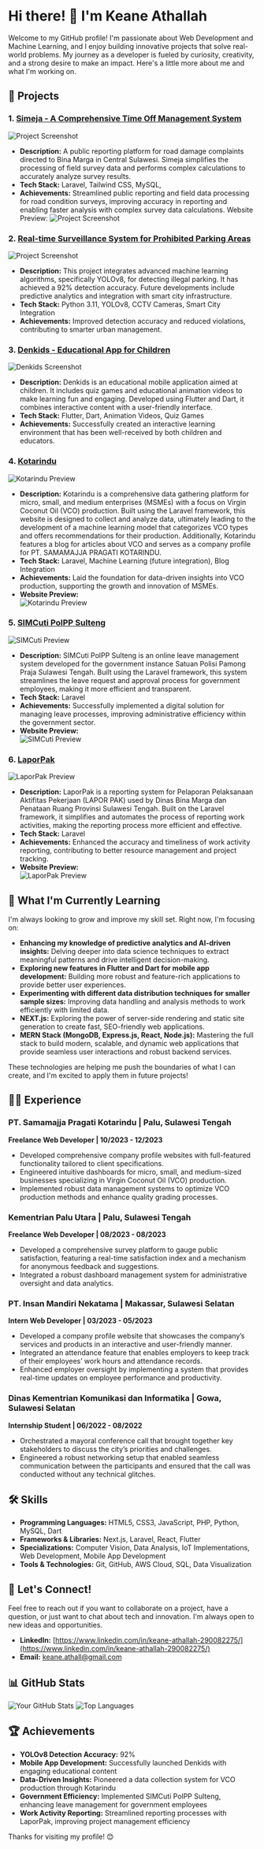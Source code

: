 # Hi there! 👋 I'm Keane Athallah

Welcome to my GitHub profile! I'm passionate about Web Development and Machine Learning, and I enjoy building innovative projects that solve real-world problems. My journey as a developer is fueled by curiosity, creativity, and a strong desire to make an impact. Here's a little more about me and what I'm working on.

## 🚀 Projects


### 1. [Simeja - A Comprehensive Time Off Management System](https://github.com/yourusername/your-repo)

![Project Screenshot](ss10.png) <!-- Replace with the correct path to your image -->

- **Description:**  A public reporting platform for road damage complaints directed to Bina Marga in Central Sulawesi. Simeja simplifies the processing of field survey data and performs complex calculations to accurately analyze survey results.
- **Tech Stack:** Laravel, Tailwind CSS, MySQL,
- **Achievements:** Streamlined public reporting and field data processing for road condition surveys, improving accuracy in reporting and enabling faster analysis with complex survey data calculations.
Website Preview:
![Project Screenshot](ss9.png) <!-- Replace with the correct path to your image -->
### 2. [Real-time Surveillance System for Prohibited Parking Areas](https://github.com/yourusername/your-repo)

![Project Screenshot](ss1.png) <!-- Replace with the correct path to your image -->

- **Description:** This project integrates advanced machine learning algorithms, specifically YOLOv8, for detecting illegal parking. It has achieved a 92% detection accuracy. Future developments include predictive analytics and integration with smart city infrastructure.
- **Tech Stack:** Python 3.11, YOLOv8, CCTV Cameras, Smart City Integration
- **Achievements:** Improved detection accuracy and reduced violations, contributing to smarter urban management.

### 3. [Denkids - Educational App for Children](https://github.com/yourusername/denkids)

![Denkids Screenshot](ss2.png) <!-- Replace with the correct path to your image -->

- **Description:** Denkids is an educational mobile application aimed at children. It includes quiz games and educational animation videos to make learning fun and engaging. Developed using Flutter and Dart, it combines interactive content with a user-friendly interface.
- **Tech Stack:** Flutter, Dart, Animation Videos, Quiz Games
- **Achievements:** Successfully created an interactive learning environment that has been well-received by both children and educators.

### 4. [Kotarindu](https://kotarindu.co.id/)

![Kotarindu Preview](ss3.png) <!-- Replace with the correct path to your image -->

- **Description:** Kotarindu is a comprehensive data gathering platform for micro, small, and medium enterprises (MSMEs) with a focus on Virgin Coconut Oil (VCO) production. Built using the Laravel framework, this website is designed to collect and analyze data, ultimately leading to the development of a machine learning model that categorizes VCO types and offers recommendations for their production. Additionally, Kotarindu features a blog for articles about VCO and serves as a company profile for PT. SAMAMAJJA PRAGATI KOTARINDU.
- **Tech Stack:** Laravel, Machine Learning (future integration), Blog Integration
- **Achievements:** Laid the foundation for data-driven insights into VCO production, supporting the growth and innovation of MSMEs.
- **Website Preview:**  
  ![Kotarindu Preview](ss4.png) <!-- Replace with the correct path to your image -->

### 5. [SIMCuti PolPP Sulteng](https://simcutipolppsulteng.my.id/login)

![SIMCuti Preview](ss5.png) <!-- Replace with the correct path to your image -->

- **Description:** SIMCuti PolPP Sulteng is an online leave management system developed for the government instance Satuan Polisi Pamong Praja Sulawesi Tengah. Built using the Laravel framework, this system streamlines the leave request and approval process for government employees, making it more efficient and transparent.
- **Tech Stack:** Laravel
- **Achievements:** Successfully implemented a digital solution for managing leave processes, improving administrative efficiency within the government sector.
- **Website Preview:**  
  ![SIMCuti Preview](ss6.png) <!-- Replace with the correct path to your image -->

### 6. [LaporPak](https://laporpak.bmprsulteng.com/)

![LaporPak Preview](ss7.png) <!-- Replace with the correct path to your image -->

- **Description:** LaporPak is a reporting system for Pelaporan Pelaksanaan Aktifitas Pekerjaan (LAPOR PAK) used by Dinas Bina Marga dan Penataan Ruang Provinsi Sulawesi Tengah. Built on the Laravel framework, it simplifies and automates the process of reporting work activities, making the reporting process more efficient and effective.
- **Tech Stack:** Laravel
- **Achievements:** Enhanced the accuracy and timeliness of work activity reporting, contributing to better resource management and project tracking.
- **Website Preview:**  
  ![LaporPak Preview](ss8.png) <!-- Replace with the correct path to your image -->

## 🌱 What I'm Currently Learning

I'm always looking to grow and improve my skill set. Right now, I'm focusing on:

- **Enhancing my knowledge of predictive analytics and AI-driven insights:** Delving deeper into data science techniques to extract meaningful patterns and drive intelligent decision-making.
- **Exploring new features in Flutter and Dart for mobile app development:** Building more robust and feature-rich applications to provide better user experiences.
- **Experimenting with different data distribution techniques for smaller sample sizes:** Improving data handling and analysis methods to work efficiently with limited data.
- **NEXT.js:** Exploring the power of server-side rendering and static site generation to create fast, SEO-friendly web applications.
- **MERN Stack (MongoDB, Express.js, React, Node.js):** Mastering the full stack to build modern, scalable, and dynamic web applications that provide seamless user interactions and robust backend services.

These technologies are helping me push the boundaries of what I can create, and I'm excited to apply them in future projects!

## 🧑‍💼 Experience

### PT. Samamajja Pragati Kotarindu | Palu, Sulawesi Tengah

**Freelance Web Developer | 10/2023 - 12/2023**

- Developed comprehensive company profile websites with full-featured functionality tailored to client specifications.
- Engineered intuitive dashboards for micro, small, and medium-sized businesses specializing in Virgin Coconut Oil (VCO) production.
- Implemented robust data management systems to optimize VCO production methods and enhance quality grading processes.

### Kementrian Palu Utara | Palu, Sulawesi Tengah

**Freelance Web Developer | 08/2023 - 08/2023**

- Developed a comprehensive survey platform to gauge public satisfaction, featuring a real-time satisfaction index and a mechanism for anonymous feedback and suggestions.
- Integrated a robust dashboard management system for administrative oversight and data analytics.

### PT. Insan Mandiri Nekatama | Makassar, Sulawesi Selatan

**Intern Web Developer | 03/2023 - 05/2023**

- Developed a company profile website that showcases the company’s services and products in an interactive and user-friendly manner.
- Integrated an attendance feature that enables employers to keep track of their employees’ work hours and attendance records.
- Enhanced employer oversight by implementing a system that provides real-time updates on employee performance and productivity.

### Dinas Kementrian Komunikasi dan Informatika | Gowa, Sulawesi Selatan

**Internship Student | 06/2022 - 08/2022**

- Orchestrated a mayoral conference call that brought together key stakeholders to discuss the city’s priorities and challenges.
- Engineered a robust networking setup that enabled seamless communication between the participants and ensured that the call was conducted without any technical glitches.

## 🛠 Skills

- **Programming Languages:** HTML5, CSS3, JavaScript, PHP, Python, MySQL, Dart
- **Frameworks & Libraries:** Next.js, Laravel, React, Flutter
- **Specializations:** Computer Vision, Data Analysis, IoT Implementations, Web Development, Mobile App Development
- **Tools & Technologies:** Git, GitHub, AWS Cloud, SQL, Data Visualization

## 💬 Let's Connect!

Feel free to reach out if you want to collaborate on a project, have a question, or just want to chat about tech and innovation. I'm always open to new ideas and opportunities.

- **LinkedIn:** [https://www.linkedin.com/in/keane-athallah-290082275/](https://www.linkedin.com/in/keane-athallah-290082275/)
- **Email:** [keane.athall@gmail.com](mailto:keane.athall@gmail.com)

## 📊 GitHub Stats

![Your GitHub Stats](https://github-readme-stats.vercel.app/api?username=KeaneAthallah&show_icons=true&theme=radical)
![Top Languages](https://github-readme-stats.vercel.app/api/top-langs/?username=KeaneAthallah&layout=compact&theme=radical)

## 🏆 Achievements

- **YOLOv8 Detection Accuracy:** 92%
- **Mobile App Development:** Successfully launched Denkids with engaging educational content
- **Data-Driven Insights:** Pioneered a data collection system for VCO production through Kotarindu
- **Government Efficiency:** Implemented SIMCuti PolPP Sulteng, enhancing leave management for government employees
- **Work Activity Reporting:** Streamlined reporting processes with LaporPak, improving project management efficiency

Thanks for visiting my profile! 😊
